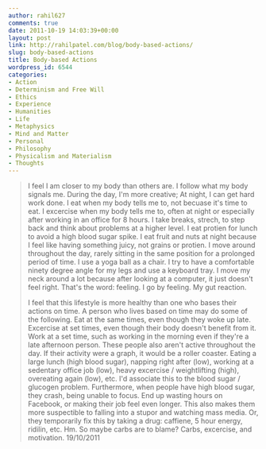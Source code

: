 ```yaml
---
author: rahil627
comments: true
date: 2011-10-19 14:03:39+00:00
layout: post
link: http://rahilpatel.com/blog/body-based-actions/
slug: body-based-actions
title: Body-based Actions
wordpress_id: 6544
categories:
- Action
- Determinism and Free Will
- Ethics
- Experience
- Humanities
- Life
- Metaphysics
- Mind and Matter
- Personal
- Philosophy
- Physicalism and Materialism
- Thoughts
---
```


<blockquote>I feel I am closer to my body than others are. I follow what my body signals me. During the day, I'm more creative; At night, I can get hard work done. I eat when my body tells me to, not becuase it's time to eat. I excercise when my body tells me to, often at night or especially after working in an office for 8 hours. I take breaks, strech, to step back and think about problems at a higher level. I eat protien for lunch to avoid a high blood sugar spike. I eat fruit and nuts at night because I feel like having something juicy, not grains or protien. I move around throughout the day, rarely sitting in the same position for a prolonged period of time. I use a yoga ball as a chair. I try to have a comfortable ninety degree angle for my legs and use a keyboard tray. I move my neck around a lot because after looking at a computer, it just doesn't feel right. That's the word: feeling. I go by feeling. My gut reaction.

I feel that this lifestyle is more healthy than one who bases their actions on time. A person who lives based on time may do some of the following. Eat at the same times, even though they woke up late. Excercise at set times, even though their body doesn't benefit from it. Work at a set time, such as working in the morning even if they're a late afternoon person. These people also aren't active throughout the day. If their activity were a graph, it would be a roller coaster. Eating a large lunch (high blood sugar), napping right after (low), working at a sedentary office job (low), heavy excercise / weightlifting (high), overeating again (low), etc. I'd associate this to the blood sugar / glucogen problem. Furthermore, when people have high blood sugar, they crash, being unable to focus. End up wasting hours on Facebook, or making their job feel even longer. This also makes them more suspectible to falling into a stupor and watching mass media. Or, they temporarily fix this by taking a drug: caffiene, 5 hour energy, ridilin, etc. Hm. So maybe carbs are to blame? Carbs, excercise, and motivation.
19/10/2011
</blockquote>
